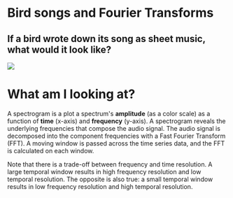 # Bird songs and Fourier Transforms

## If a bird wrote down its song as sheet music, what would it look like?

<a href="https://youtu.be/BFwcstHAd04">
    <img src="readme/bird-video.png">
</a>

# What am I looking at?

A spectrogram is a plot a spectrum's **amplitude** (as a color scale) as a function of **time** (x-axis) and **frequency** (y-axis). A spectrogram reveals the underlying frequencies that compose the audio signal. The audio signal is decomposed into the component frequencies with a Fast Fourier Transform (FFT). A moving window is passed across the time series data, and the FFT is calculated on each window.

Note that there is a trade-off between frequency and time resolution. A large temporal window results in high frequency resolution and low temporal resolution. The opposite is also true: a small temporal window results in low frequency resolution and high temporal resolution.

[//]: # ([![Watch the video]&#40;https://img.youtube.com/vi/sHFS9C0AFZ0/default.jpg&#41;]&#40;https://youtu.be/sHFS9C0AFZ0&#41;)